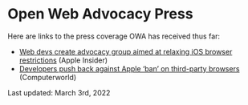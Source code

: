 # Open Web Advocacy Press

Here are links to the press coverage OWA has received thus far:

- [Web devs create advocacy group aimed at relaxing iOS browser restrictions](https://appleinsider.com/articles/22/03/01/web-devs-create-advocacy-group-aimed-at-relaxing-ios-browser-restrictions) (Apple Insider)
- [Developers push back against Apple ‘ban’ on third-party browsers](https://www.computerworld.com/article/3652348/developers-push-back-against-apple-ban-on-third-party-browsers.amp.html) (Computerworld)

Last updated: March 3rd, 2022
